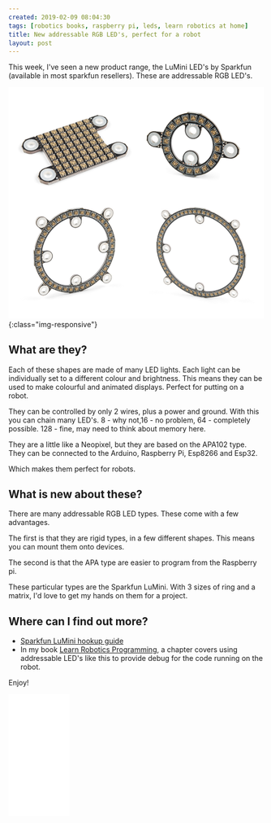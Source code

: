 ```yaml
---
created: 2019-02-09 08:04:30
tags: [robotics books, raspberry pi, leds, learn robotics at home]
title: New addressable RGB LED's, perfect for a robot
layout: post
---
```

This week, I've seen a new product range, the LuMini LED's by Sparkfun (available in most sparkfun resellers). These are addressable RGB LED's.

![Sparkfun Lumenati](/galleries/2019-02-09-sparkfun-lumini/sparkfun-lumini.png){:class="img-responsive"}

## What are they?

Each of these shapes are made of many LED lights. Each light can be individually set to a different colour and brightness. This means they can be used to make colourful and animated displays. Perfect for putting on a robot.

They can be controlled by only 2 wires, plus a power and ground. With this you can chain many LED's. 8 - why not,16 - no problem, 64 - completely possible. 128 - fine, may need to think about memory here.

They are a little like a Neopixel, but they are based on the APA102 type. They can be connected to the Arduino, Raspberry Pi, Esp8266 and Esp32.

Which makes them perfect for robots.

## What is new about these?

There are many addressable RGB LED types. These come with a few advantages.

The first is that they are rigid types, in a few different shapes. This means you can mount them onto devices.

The second is that the APA type are easier to program from the Raspberry pi.

These particular types are the Sparkfun LuMini. With 3 sizes of ring and a matrix, I'd love to get my hands on them for a project.

## Where can I find out more?

* [Sparkfun LuMini hookup guide](https://learn.sparkfun.com/tutorials/lumini-ring-hookup-guide/all)
* In my book [Learn Robotics Programming](https://www.packtpub.com/hardware-and-creative/learn-robotics-programming), a chapter covers using addressable LED's like this to provide debug for the code running on the robot.

Enjoy!

<iframe style="width:120px;height:240px;" marginwidth="0" marginheight="0" scrolling="no" frameborder="0" src="//ws-eu.amazon-adsystem.com/widgets/q?ServiceVersion=20070822&OneJS=1&Operation=GetAdHtml&MarketPlace=GB&source=ss&ref=as_ss_li_til&ad_type=product_link&tracking_id=orionrobots-21&language=en_GB&marketplace=amazon&region=GB&placement=B00KLBTT1E&asins=B00KLBTT1E&linkId=a3c6e229219c0496ef3238dcaad4c0a3&show_border=true&link_opens_in_new_window=true"></iframe>
